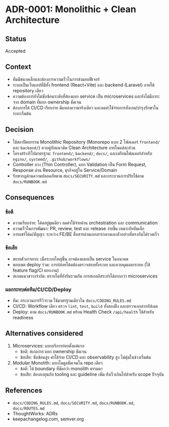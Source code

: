 # ADR-0001: Monolithic + Clean Architecture

## Status
Accepted

## Context
- ทีมมีขนาดเล็กและต้องการความเร็วในการส่งมอบฟีเจอร์
- ระบบเป็นเว็บแอปที่มีทั้ง frontend (React+Vite) และ backend (Laravel) ภายใต้ repository เดียว
- ความต้องการยังไม่ซับซ้อนระดับที่ต้องแยก service เป็น microservices และยังไม่มีภาระจาก domain ที่แยก ownership ชัดเจน
- ต้องการให้ CI/CD เรียบง่าย มีแหล่งความจริงเดียว และลดค่าใช้จ่ายการสังเกต/บำรุงรักษาในระยะเริ่มต้น

## Decision
- ใช้สถาปัตยกรรม Monolithic Repository (Monorepo แบบ 2 โฟลเดอร์ `frontend/` และ `backend/`) ควบคู่กับแนวคิด Clean Architecture ภายในแต่ละส่วน
- โครงสร้างรีโปมาตรฐาน: `frontend/`, `backend/`, `docs/`, และเตรียมโฟลเดอร์สำหรับ `nginx/`, `systemd/`, `.github/workflows/`
- Controller บาง (Thin Controller), แยก Validation เป็น Form Request, Response ผ่าน Resource, ธุรกิจอยู่ใน Service/Domain
- รักษากฎด้านความปลอดภัยตาม `docs/SECURITY.md` และกระบวนการปรับใช้ตาม `docs/RUNBOOK.md`

## Consequences
### ข้อดี
- ความเรียบง่าย: โค้ดอยู่ชุดเดียว ลดค่าใช้จ่ายด้าน orchestration และ communication
- ความเร็วในการพัฒนา: PR, review, test และ release ง่ายขึ้น เหมาะกับทีมเล็ก
- การแชร์โค้ด/สัญญา: ระหว่าง FE/BE สื่อสารผ่านเอกสารกลางและตัวอย่างที่ตรงกันได้รวดเร็ว

### ข้อเสีย
- ขยายตัวอาจยาก: เมื่อระบบใหญ่ขึ้น อาจต้องแตกเป็น service ในอนาคต
- ขอบเขต deploy ร่วม: การปล่อยโค้ดต้องตรวจสอบทั้งระบบ และควบคุมผลกระทบ (ใช้ feature flag/CI แยกงาน)
- สเกลแนวขวางจำกัด: ตราบใดที่ยังรันรวมกัน การสเกลอิสระทำได้ยากกว่า microservices

### ผลกระทบต่อทีม/CI/CD/Deploy
- ทีม: กระบวนการรีวิวรวม ใช้มาตรฐานเดียวใน `docs/CODING_RULES.md`
- CI/CD: Workflow เดียว ตรวจ `lint`, `test`, `build` ทั้งสองฝั่ง และตรวจเอกสารอัปเดต
- Deploy: ตาม `docs/RUNBOOK.md` พร้อม Health Check `/api/health` ใช้สำหรับ readiness

## Alternatives considered
1. Microservices: แยกบริการย่อยตั้งแต่แรก
   - ข้อดี: สเกลง่าย แยก ownership ชัดเจน
   - ข้อเสีย: ซับซ้อนสูง ค่าใช้จ่าย CI/CD และ observability สูง ไม่คุ้มในช่วงเริ่มต้น
2. Modular Monolith: แยกโมดูลชัดเจนใน repo เดียว
   - ข้อดี: ได้ boundary ที่ชัดกว่า monolith ธรรมดา
   - ข้อเสีย: ต้องลงทุนกับ tooling และ guideline เพิ่ม ยังเร็วเกินไปสำหรับ scope ปัจจุบัน

## References
- `docs/CODING_RULES.md`, `docs/SECURITY.md`, `docs/RUNBOOK.md`, `docs/ROUTES.md`
- ThoughtWorks: ADRs
- keepachangelog.com, semver.org
